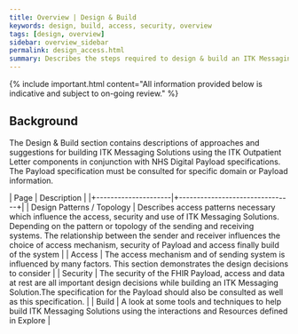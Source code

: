 ```yaml
---
title: Overview | Design & Build 
keywords: design, build, access, security, overview
tags: [design, overview]
sidebar: overview_sidebar
permalink: design_access.html
summary: Describes the steps required to design & build an ITK Messaging Solution using the interactions and profiles described in Explore.
---
```


{% include important.html content="All information provided below is indicative and subject to on-going review." %}

## Background ##

The Design & Build section contains descriptions of approaches and suggestions for building ITK Messaging Solutions using the ITK Outpatient Letter components in conjunction with NHS Digital Payload specifications. The Payload specification must be consulted for specific domain or Payload information.


| Page              |  Description    |
|+---------------------|+--------------------------------+|
| Design Patterns / Topology | Describes access patterns necessary which influence the access, security and use of ITK Messaging Solutions. Depending on the pattern or topology of the sending and receiving systems. The relationship between the sender and receiver influences the choice of access mechanism, security of Payload and access finally build of the system |
| Access | The access mechanism and of sending system is influenced by many factors. This section demonstrates the design decisions to consider | 
| Security | The security of the FHIR Payload, access and data at rest are all important design decisions while building an ITK Messaging Solution.The specification for the Payload should also be consulted as well as this specification. | 
| Build | A look at some tools and techniques to help build ITK Messaging Solutions using the interactions and Resources defined in Explore | 











